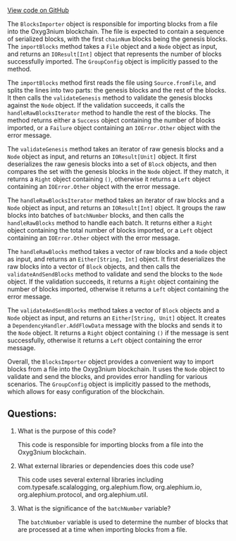 [View code on GitHub](https://github.com/alephium/alephium/app/src/main/scala/org/alephium/app/BlocksImporter.scala)

The `BlocksImporter` object is responsible for importing blocks from a file into the Oxyg3nium blockchain. The file is expected to contain a sequence of serialized blocks, with the first `chainNum` blocks being the genesis blocks. The `importBlocks` method takes a `File` object and a `Node` object as input, and returns an `IOResult[Int]` object that represents the number of blocks successfully imported. The `GroupConfig` object is implicitly passed to the method.

The `importBlocks` method first reads the file using `Source.fromFile`, and splits the lines into two parts: the genesis blocks and the rest of the blocks. It then calls the `validateGenesis` method to validate the genesis blocks against the `Node` object. If the validation succeeds, it calls the `handleRawBlocksIterator` method to handle the rest of the blocks. The method returns either a `Success` object containing the number of blocks imported, or a `Failure` object containing an `IOError.Other` object with the error message.

The `validateGenesis` method takes an iterator of raw genesis blocks and a `Node` object as input, and returns an `IOResult[Unit]` object. It first deserializes the raw genesis blocks into a set of `Block` objects, and then compares the set with the genesis blocks in the `Node` object. If they match, it returns a `Right` object containing `()`, otherwise it returns a `Left` object containing an `IOError.Other` object with the error message.

The `handleRawBlocksIterator` method takes an iterator of raw blocks and a `Node` object as input, and returns an `IOResult[Int]` object. It groups the raw blocks into batches of `batchNumber` blocks, and then calls the `handleRawBlocks` method to handle each batch. It returns either a `Right` object containing the total number of blocks imported, or a `Left` object containing an `IOError.Other` object with the error message.

The `handleRawBlocks` method takes a vector of raw blocks and a `Node` object as input, and returns an `Either[String, Int]` object. It first deserializes the raw blocks into a vector of `Block` objects, and then calls the `validateAndSendBlocks` method to validate and send the blocks to the `Node` object. If the validation succeeds, it returns a `Right` object containing the number of blocks imported, otherwise it returns a `Left` object containing the error message.

The `validateAndSendBlocks` method takes a vector of `Block` objects and a `Node` object as input, and returns an `Either[String, Unit]` object. It creates a `DependencyHandler.AddFlowData` message with the blocks and sends it to the `Node` object. It returns a `Right` object containing `()` if the message is sent successfully, otherwise it returns a `Left` object containing the error message.

Overall, the `BlocksImporter` object provides a convenient way to import blocks from a file into the Oxyg3nium blockchain. It uses the `Node` object to validate and send the blocks, and provides error handling for various scenarios. The `GroupConfig` object is implicitly passed to the methods, which allows for easy configuration of the blockchain.
## Questions: 
 1. What is the purpose of this code?
    
    This code is responsible for importing blocks from a file into the Oxyg3nium blockchain.

2. What external libraries or dependencies does this code use?
    
    This code uses several external libraries including com.typesafe.scalalogging, org.alephium.flow, org.alephium.io, org.alephium.protocol, and org.alephium.util.

3. What is the significance of the `batchNumber` variable?
    
    The `batchNumber` variable is used to determine the number of blocks that are processed at a time when importing blocks from a file.